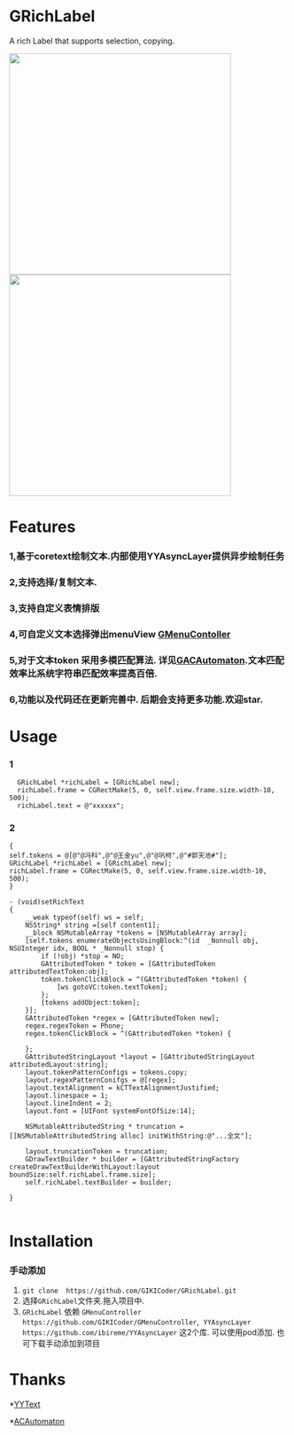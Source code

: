 # GRichLabel
A rich Label that supports selection, copying.

<img src="https://github.com/GIKICoder/GRichLabel/blob/master/screenshot/selectCopy.png" width="400">
<img src="https://github.com/GIKICoder/GRichLabel/blob/master/screenshot/novelReader.png" width="400">

Features
==============
### 1,基于coretext绘制文本.内部使用YYAsyncLayer提供异步绘制任务
### 2,支持选择/复制文本.
### 3,支持自定义表情排版
### 4,可自定义文本选择弹出menuView [GMenuContoller](https://github.com/GIKICoder/GMenuController)
### 5,对于文本token 采用多模匹配算法. 详见[GACAutomaton](https://github.com/GIKICoder/GRichLabel/tree/master/GRichLabel/GACAutomaton).文本匹配效率比系统字符串匹配效率提高百倍.
### 6,功能以及代码还在更新完善中. 后期会支持更多功能.欢迎star.



Usage
==============

### 1
```
  GRichLabel *richLabel = [GRichLabel new];
  richLabel.frame = CGRectMake(5, 0, self.view.frame.size.width-10, 500);
  richLabel.text = @"xxxxxx";
```
### 2
```
{
self.tokens = @[@"@冯科",@"@王金yu",@"@巩柯",@"#郭天池#"];
GRichLabel *richLabel = [GRichLabel new];
richLabel.frame = CGRectMake(5, 0, self.view.frame.size.width-10, 500);
}

- (void)setRichText
{
    __weak typeof(self) ws = self;
    NSString* string =[self content1];
    __block NSMutableArray *tokens = [NSMutableArray array];
    [self.tokens enumerateObjectsUsingBlock:^(id  _Nonnull obj, NSUInteger idx, BOOL * _Nonnull stop) {
        if (!obj) *stop = NO;
        GAttributedToken * token = [GAttributedToken attributedTextToken:obj];
        token.tokenClickBlock = ^(GAttributedToken *token) {
            [ws gotoVC:token.textToken];
        };
        [tokens addObject:token];
    }];
    GAttributedToken *regex = [GAttributedToken new];
    regex.regexToken = Phone;
    regex.tokenClickBlock = ^(GAttributedToken *token) {

    };
    GAttributedStringLayout *layout = [GAttributedStringLayout attributedLayout:string];
    layout.tokenPatternConfigs = tokens.copy;
    layout.regexPatternConifgs = @[regex];
    layout.textAlignment = kCTTextAlignmentJustified;
    layout.linespace = 1;
    layout.lineIndent = 2;
    layout.font = [UIFont systemFontOfSize:14];

    NSMutableAttributedString * truncation = [[NSMutableAttributedString alloc] initWithString:@"...全文"];

    layout.truncationToken = truncation;
    GDrawTextBuilder * builder = [GAttributedStringFactory createDrawTextBuilderWithLayout:layout boundSize:self.richLabel.frame.size];
    self.richLabel.textBuilder = builder;
  
}
  
```

Installation
==============

### 手动添加
1. ` git clone  https://github.com/GIKICoder/GRichLabel.git `
2. 选择`GRichLabel`文件夹.拖入项目中.
3. `GRichLabel` 依赖 `GMenuController https://github.com/GIKICoder/GMenuController`,  `YYAsyncLayer https://github.com/ibireme/YYAsyncLayer` 这2个库. 可以使用pod添加. 也可下载手动添加到项目


Thanks
==============
 *[YYText](https://github.com/ibireme/YYText)
 
 *[ACAutomaton](https://github.com/heweizhou/ACAutomatic)
